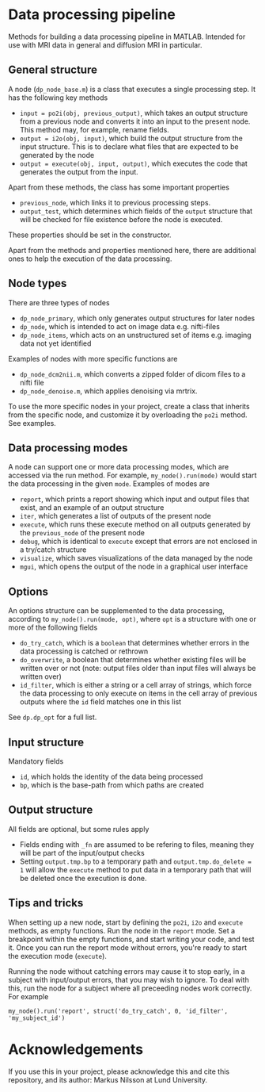 # Data processing pipeline

Methods for building a data processing pipeline in MATLAB. Intended for use 
with MRI data in general and diffusion MRI in particular.

## General structure

A node (`dp_node_base.m`) is a class that executes a single processing step. 
It has the following key methods

- `input = po2i(obj, previous_output)`, which takes an output structure
  from a previous node and converts it into an input to the present node. 
  This method may, for example, rename fields.
- `output = i2o(obj, input)`, which build the output structure from the
  input structure. This is to declare what files that are expected to be 
  generated by the node
- `output = execute(obj, input, output)`, which executes the code that 
  generates the output from the input. 

Apart from these methods, the class has some important properties

- `previous_node`, which links it to previous processing steps.
- `output_test`, which determines which fields of the `output` structure
  that will be checked for file existence before the node is executed. 

These properties should be set in the constructor.

Apart from the methods and properties mentioned here, there are additional
ones to help the execution of the data processing. 

## Node types

There are three types of nodes

- `dp_node_primary`, which only generates output structures for later
  nodes
- `dp_node`, which is intended to act on image data e.g. nifti-files
- `dp_node_items`, which acts on an unstructured set of items e.g. imaging
  data not yet identified

Examples of nodes with more specific functions are

- `dp_node_dcm2nii.m`, which converts a zipped folder of dicom files to a 
  nifti file
- `dp_node_denoise.m`, which applies denoising via mrtrix. 

To use the more specific nodes in your project, create a class that 
inherits from the specific node, and customize it by overloading the 
`po2i` method. See examples.


## Data processing modes

A node can support one or more data processing modes, which are accessed 
via the run method. For example, `my_node().run(mode)` would start the 
data processing in the given `mode`. Examples of modes are

- `report`, which prints a report showing which input and 
  output files that exist, and an example of an output structure
- `iter`, which generates a list of outputs of the present node
- `execute`, which runs these execute method on all outputs generated by 
  the `previous_node` of the present node
- `debug`, which is identical to `execute` except that errors are not enclosed
  in a try/catch structure
- `visualize`, which saves visualizations of the data managed by the node
- `mgui`, which opens the output of the node in a graphical user interface


## Options

An options structure can be supplemented to the data processing, according
to `my_node().run(mode, opt)`, where `opt` is a structure with one or 
more of the following fields

- `do_try_catch`, which is a `boolean` that determines whether errors in 
  the data processing is catched or rethrown
- `do_overwrite`, a boolean that determines whether existing files will be
  written over or not (note: output files  older than input files will always
  be written over) 
- `id_filter`, which is either a string or a cell array of strings, which
  force the data processing to only execute on items in the cell array
  of previous outputs where the `id` field matches one in this list

See `dp.dp_opt` for a full list. 

## Input structure

Mandatory fields

- `id`, which holds the identity of the data being processed
- `bp`, which is the base-path from which paths are created

## Output structure

All fields are optional, but some rules apply

- Fields ending with `_fn` are assumed to be refering to files, meaning they
  will be part of the input/output checks
- Setting `output.tmp.bp` to a temporary path and `output.tmp.do_delete = 1`
  will allow the `execute` method to put data in a temporary path that will
  be deleted once the execution is done.

## Tips and tricks

When setting up a new node, start by defining the `po2i`, `i2o` and `execute` methods,
as empty functions. Run the node in the `report` mode. Set a breakpoint within
the empty functions, and start writing your code, and test it. Once you can run
the report mode without errors, you're ready to start the execution mode (`execute`). 

Running the node without catching errors may cause it to stop early, in a subject
with input/output errors, that you may wish to ignore. To deal with this, run the 
node for a subject where all preceeding nodes work correctly. For example

`my_node().run('report', struct('do_try_catch', 0, 'id_filter', 'my_subject_id')`





# Acknowledgements

If you use this in your project, please acknowledge this and cite this 
repository, and its author: Markus Nilsson at Lund University. 
